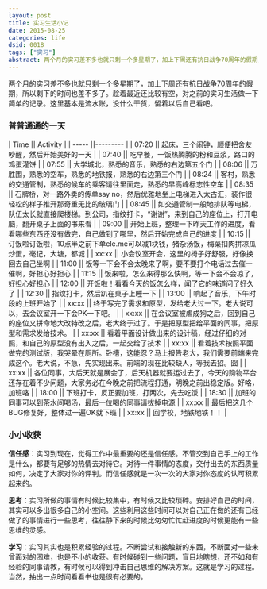 ```yaml
---
layout: post
title: 实习生活小记
date: 2015-08-25
categories: life
dsid: 0018
tags: ["实习"]
abstract: 两个月的实习差不多也就只剩一个多星期了，加上下周还有抗日战争70周年的假期，所以剩下的时间也差不多了。趁着最近还比较有空，对之前的实习生活做一下简单的记录。这里基本是流水账，没什么干货，留着以后自己看吧。
---
```


两个月的实习差不多也就只剩一个多星期了，加上下周还有抗日战争70周年的假期，所以剩下的时间也差不多了。趁着最近还比较有空，对之前的实习生活做一下简单的记录。这里基本是流水账，没什么干货，留着以后自己看吧。

### 普普通通的一天

| Time  || Activity |
| ----- ||--------- |
| 07:20 || 起床，三个闹钟，顺便把舍友吵醒，然后开始美好的一天 |
| 07:40 || 吃早餐，一饭热腾腾的粉和豆浆，路口的鸡蛋灌饼 |
| 07:55 || 大学城北，熟悉的音乐，熟悉的右边第五个门 |
| 08:06 || 万胜围，熟悉的空车，熟悉的地铁报，熟悉的右边第三个门 |
| 08:24 || 客村，熟悉的交通管制，熟悉的候车的乘客请往里面走，熟悉的早高峰标志性空车 |
| 08:35 || 石牌桥，对一路外卖的传单say no，然后优雅地坐上电梯进入太古汇，装作很轻松的样子推开那奇重无比的玻璃门 |
| 08:45 || 如交通管制一般地排队等电梯，队伍太长就直接爬楼梯。到公司，指纹打卡，“谢谢”，来到自己的座位上，打开电脑，翻开桌子上面的书来看 |
| 09:00 || 开始上班，整理一下昨天工作的进度，看看哪些东西还没有做完，自己做到了哪里，然后开始完成自己的进度 |
| 10:15 || 订饭啦订饭啦，10点半之前下单ele.me可以减1块钱，猪杂汤饭，梅菜扣肉拼凉瓜炒蛋，毫记，大塘，都城 |
| xx:xx || 小会议室开会，这里的椅子好舒服，好像换回去自己坐啊 |
| 11:00 || 饭等一下会不会太晚来了啊，要不要打个电话过去催一催啊，好担心好担心 |
| 11:15 || 饭来啦，怎么来得那么快啊，等一下会不会凉了，好担心好担心 |
| 12:00 || 开饭啦！看看今天的饭怎么样，闻了它的味道问了好久了 |
| 12:30 || 指纹打卡，然后趴在桌子上睡一下 |
| 13:00 || 响起了音乐，下午时段的上班开始了 |
| xx:xx || 终于写完了需求和原型，发给老大过一下。老大说可以，去会议室开一下会PK一下吧。 |
| xx:xx || 在会议室被虐成狗之后，回到自己的座位又拼命地大改特改之后，老大终于过了。于是把原型把给平面的同事，把原型和需求发给技术。 |
| xx:xx || 看着平面设计做出来的设计稿，经过仔细的对照，和自己的原型没有出入之后，一起交给了技术 |
| xx:xx || 看着技术按照平面做完的测试版，我哭晕在厕所。卧槽，这能忍？马上报告老大，我们需要前端来完成这个。老大说，不急，先实现出来。前端的现在比较缺人，等我去招。囧 |
| xx:xx || 各位同事，大后天就是展会了，后天机器就要运过去了，今天的购物平台还存在着不少问题，大家务必在今晚之前把流程打通，明晚之前出稳定版。好咯，加班咯 |
| 18:00 || 下班打卡，反正要加班，打两次，先去吃饭 |
| 18:30 || 加班的同事可以到茶水间喝汤，最后一位喝的同事请拔掉电源 |
| xx:xx || 最后把这几个BUG修复好，整体过一遍OK就下班 |
| xx:xx || 回学校，地铁地铁！！ |

### 小小收获

**信任感**：实习到现在，觉得工作中最重要的还是信任感。不管交到自己手上的工作是什么，都要有足够的热情去对待它。对待一件事情的态度，交付出去的东西质量如何，决定了大家对你的评判。而信任感就是一次一次的大家对你态度的认可积累起来的。

**思考**：实习所做的事情有时候比较集中，有时候又比较琐碎。安排好自己的时间，其实可以多出很多自己的小空间。这些利用这些时间可以对自己正在做的还有已经做了的事情进行一些思考，往往静下来的时候比匆匆忙忙赶进度的时候更能有一些思维的灵感。

**学习**：实习其实也是积累经验的过程。不断尝试和接触新的东西，不断面对一些未曾面对的困难，也是不小的收获。有时候碰到一些问题，盲目地瞎想，还不如和有经验的同事请教，有时候可以得到冲击自己思维的解决方案。这就是学习的过程。当然，抽出一点时间看看书也是很有必要的。